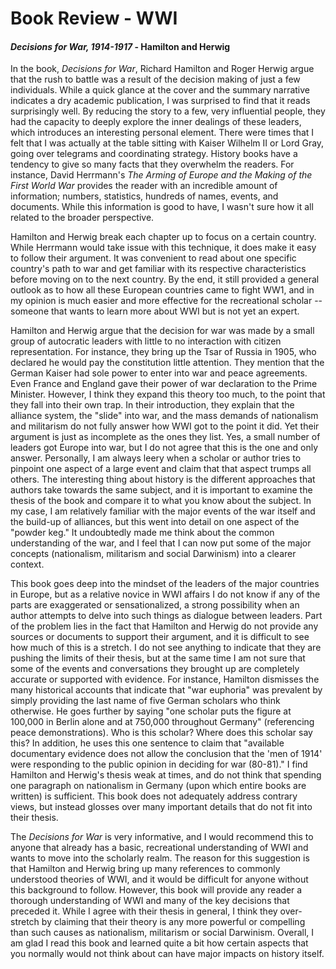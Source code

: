 # Book Review - WWI 

#### *Decisions for War, 1914-1917* - Hamilton and Herwig

In the book, *Decisions for War*, Richard Hamilton and Roger Herwig argue that the rush to battle was a result of the decision making of just a few individuals. While a quick glance at the cover and the summary narrative indicates a dry academic publication, I was surprised to find that it reads surprisingly well. By reducing the story to a few, very influential people, they had the capacity to deeply explore the inner dealings of these leaders, which introduces an interesting personal element. There were times that I felt that I was actually at the table sitting with Kaiser Wilhelm II or Lord Gray, going over telegrams and coordinating strategy. History books have a tendency to give so many facts that they overwhelm the readers. For instance, David Herrmann's *The Arming of Europe and the Making of the First World War* provides the reader with an incredible amount of information; numbers, statistics, hundreds of names, events, and documents. While this information is good to have, I wasn't sure how it all related to the broader perspective.

Hamilton and Herwig break each chapter up to focus on a certain country. While Herrmann would take issue with this technique, it does make it easy to follow their argument. It was convenient to read about one specific country's path to war and get familiar with its respective characteristics before moving on to the next country. By the end, it still provided a general outlook as to how all these European countries came to fight WW1, and in my opinion is much easier and more effective for the recreational scholar -- someone that wants to learn more about WWI but is not yet an expert.

Hamilton and Herwig argue that the decision for war was made by a small group of autocratic leaders with little to no interaction with citizen representation. For instance, they bring up the Tsar of Russia in 1905, who declared he would pay the constitution little attention. They mention that the German Kaiser had sole power to enter into war and peace agreements. Even France and England gave their power of war declaration to the Prime Minister. However, I think they expand this theory too much, to the point that they fall into their own trap. In their introduction, they explain that the alliance system, the "slide" into war, and the mass demands of nationalism and militarism do not fully answer how WWI got to the point it did. Yet their argument is just as incomplete as the ones they list. Yes, a small number of leaders got Europe into war, but I do not agree that this is the one and only answer. Personally, I am always leery when a scholar or author tries to pinpoint one aspect of a large event and claim that that aspect trumps all others. The interesting thing about history is the different approaches that authors take towards the same subject, and it is important to examine the thesis of the book and compare it to what you know about the subject. In my case, I am relatively familiar with the major events of the war itself and the build-up of alliances, but this went into detail on one aspect of the "powder keg." It undoubtedly made me think about the common understanding of the war, and I feel that I can now put some of the major concepts (nationalism, militarism and social Darwinism) into a clearer context.

This book goes deep into the mindset of the leaders of the major countries in Europe, but as a relative novice in WWI affairs I do not know if any of the parts are exaggerated or sensationalized, a strong possibility when an author attempts to delve into such things as dialogue between leaders. Part of the problem lies in the fact that Hamilton and Herwig do not provide any sources or documents to support their argument, and it is difficult to see how much of this is a stretch. I do not see anything to indicate that they are pushing the limits of their thesis, but at the same time I am not sure that some of the events and conversations they brought up are completely accurate or supported with evidence. For instance, Hamilton dismisses the many historical accounts that indicate that "war euphoria" was prevalent by simply providing the last name of five German scholars who think otherwise. He goes further by saying "one scholar puts the figure at 100,000 in Berlin alone and at 750,000 throughout Germany" (referencing peace demonstrations). Who is this scholar? Where does this scholar say this? In addition, he uses this one sentence to claim that "available documentary evidence does not allow the conclusion that the 'men of 1914' were responding to the public opinion in deciding for war (80-81)." I find Hamilton and Herwig's thesis weak at times, and do not think that spending one paragraph on nationalism in Germany (upon which entire books are written) is sufficient. This book does not adequately address contrary views, but instead glosses over many important details that do not fit into their thesis.

The *Decisions for War* is very informative, and I would recommend this to anyone that already has a basic, recreational understanding of WWI and wants to move into the scholarly realm. The reason for this suggestion is that Hamilton and Herwig bring up many references to commonly understood theories of WWI, and it would be difficult for anyone without this background to follow. However, this book will provide any reader a thorough understanding of WWI and many of the key decisions that preceded it. While I agree with their thesis in general, I think they over-stretch by claiming that their theory is any more powerful or compelling than such causes as nationalism, militarism or social Darwinism. Overall, I am glad I read this book and learned quite a bit how certain aspects that you normally would not think about can have major impacts on history itself.
